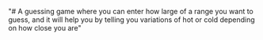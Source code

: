 "# A guessing game where you can enter how large of a range you want to guess, and it will help you by telling you variations of hot or cold depending on how close you are" 
